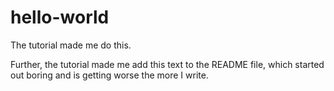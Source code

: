 # hello-world
The tutorial made me do this.

Further, the tutorial made me add this text to the README file, which started out boring and is getting worse
the more I write.
